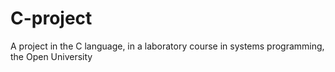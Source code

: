 # C-project
A project in the C language, in a laboratory course in systems programming, the Open University
